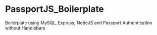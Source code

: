 # PassportJS_Boilerplate
Boilerplate using MySQL, Express, NodeJS and Passport Authentication without Handlebars
